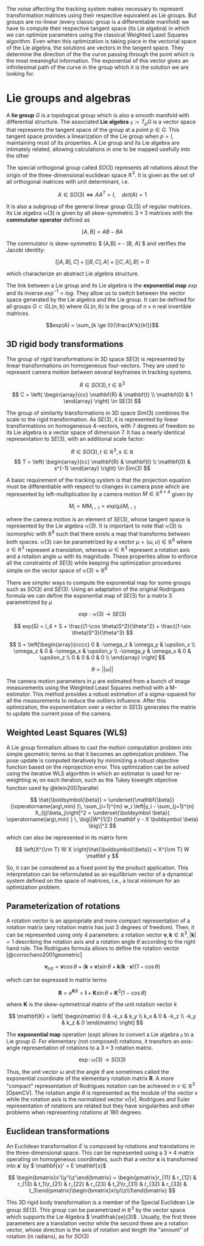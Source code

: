 <!-- Review ... -->
The noise affecting the tracking system makes necessary to represent transformation matrices using their respective equivalent as Lie groups. But groups are no-linear (every classic group is a differentiable manifold) we have to compute their respective tangent space (its Lie algebra) in which we can optimize parameters using the classical Weighted Laast Squares algorithm. Even when this optimization is taking place in the vectorial space of the Lie algebra, the solutions are vectors in the tangent space. They determine the direction of the the curve passing through the point which is the most meaningful information. The exponential of this vector gives an infinitesimal path of the curve in the group which it is the solution we are looking for.
<!-- ... till here -->

# Lie groups and algebras

A **lie group** $G$ is a topological group which is also a smooth manifold with differential structure. The associated **Lie algebra** $\mathfrak{g} := T_{p}G$ is a vector space that represents the tangent space of the group at a point $p \in G$. This tangent space provides a linearization of the Lie group when $p = I$, maintaining most of its properties. A Lie group and its Lie algebra are intimately related, allowing calculations in one to be mapped usefully into the other

The special orthogonal group called $SO(3)$ represents all rotations about the origin of the three-dimensional euclidean space $\mathbb{R}^3$. It is given as the set of all orthogonal matrices with unit determinant, i.e.

$$ A \in SO(3) \iff AA^T = I, \quad det(A) = 1$$

It is also a subgroup of the general linear group $GL(3)$ of regular matrices. Its Lie algebra $\mathfrak{so}(3)$ is given by all skew-symmetric $3 \times 3$ matrices with the **commutator operator** defined as

$$ [A,B] = AB - BA $$

The commutator is skew-symmetric $ [A,B]  = - [B, A] $ and verifies the Jacobi identity:

$$ [[A,B], C] + [[B, C], A] + [[C,A], B] = 0 $$

which characterize an abstract Lie algebra structure.

The link between a Lie group and its Lie algebra is the **exponential map** $exp$ and its inverse $exp^{-1} = log$. They allow us to switch between the vector space generated by the Lie algebra and the Lie group. It can be defined for all groups $G \subset GL(n, \mathbb{R})$ where $GL(n, \mathbb{R})$ is the group of $n \times n$ real invertible matrices.

$$exp(A) = \sum_{k \ge 0}{\frac{A^k}{k!}}$$

## 3D rigid body transformations

The group of rigid transformations in 3D space $SE(3)$ is represented by linear transformations on homogeneous four-vectors. They are used to represent camera motion between several keyframes in tracking systems.

$$ R \in SO(3), t \in \mathbb{R}^3 $$
$$ C = \left( \begin{array}{cc} \mathbf{R} & \mathbf{t} \\ \mathbf{0} & 1 \end{array} \right) \in SE(3) $$

The group of similarity transformations in 3D space $Sim(3)$ combines the scale to the rigid transformation. As $SE(3)$, it is represented by linear transformations on homogeneous 4-vectors, with 7 degrees of freedom so its Lie algebra is a vector space of dimension 7. It has a nearly identical representation to $SE(3)$, with an additional scale factor:

$$ R \in SO(3), t \in \mathbb{R}^3, s \in \mathbb{R} $$
$$ T = \left( \begin{array}{cc} \mathbf{R} & \mathbf{t} \\ \mathbf{0} & s^{-1} \end{array} \right) \in Sim(3) $$

A basic requirement of the tracking system is that the projection equation must be differentiable with respect to changes in camera pose which are represented by left-multiplication by a camera motion $M \in \mathbb{R}^{4 \times 4}$ given by

$$ M_i = M M_{i-1} = exp(\mu) M_{i-1} $$

where the camera motion is an element of $SE(3)$, whose tangent space is represented by the Lie algebra $\mathfrak{se}(3)$. It is important to note that $\mathfrak{se}(3)$ is isomorphic with $\mathbb{R}^6$ such that there exists a map that transforms between both spaces. $\mathfrak{se}(3)$ can be parametrized by a vector $\mu = (\omega, \upsilon) \in \mathbb{R}^6$  where $\upsilon \in \mathbb{R}^3$ represent a translation, whereas $\omega \in \mathbb{R}^3$ represent a rotation axis and a rotation angle $\omega$ with its magnitude. These properties allow to enforce all the constraints of $SE(3)$ while keeping the optimization procedures simple on the vector space of $\mathfrak{se}(3) \approx \mathbb{R}^6$

There are simpler ways to compute the exponential map for some groups such as $SO(3)$ and $SE(3)$. Using an adaptation of the original Rodrigues formula we can define the exponential map of $SE(3)$ for a matrix $S$ parametrized by $\mu$

$$ exp: \mathfrak{se}(3) \rightarrow SE(3) $$

$$ exp(S) = I_4 + S + \frac{(1-\cos \theta)S^2}{\theta^2} + \frac{(1-\sin \theta)S^3}{\theta^3} $$

$$ S = \left[\begin{array}{cccc}
0 & -\omega_z & \omega_y & \upsilon_x \\
\omega_z & 0 & -\omega_x & \upsilon_y \\
-\omega_y & \omega_x & 0 & \upsilon_z \\
0 & 0 & 0 & 0 \\
\end{array} \right] $$

$$\theta = || \omega ||$$

The camera motion parameters in $\mu$ are estimated from a bunch of image measurements using the Weighted Least Squares method with a M-estimator. This method provides a robust estimation of a sigma-squared for all the measurements to reduce the outliers influence. After this optimization, the exponentiation over a vector in $SE(3)$ generates the matrix to update the current pose of the camera.

## Weighted Least Squares (WLS)

A Lie group formalism allows to cast the motion computation problem into simple geometric terms so that it becomes an optimization problem. The pose update is computed iteratively by minimizing a robust objective function based on the reprojection error. This optimization can be solved using the iterative WLS algorithm in which an estimator is used for re-weighting $w_i$ on each iteration, such as the Tukey biweight objective function used by @klein2007parallel.

$$ \hat{\boldsymbol{\beta}} = \underset{\mathbf{\beta}} {\operatorname{arg\,min} }\, \sum_{i=1}^{m} w_i \left|y_i - \sum_{j=1}^{n} X_{ij}\beta_j\right|^2 = \underset{\boldsymbol \beta}{ \operatorname{arg\,min} } \, \big\|W^{1/2} (\mathbf y - X \boldsymbol \beta) \big\|^2 $$

which can also be represented in its matrix form

$$ \left(X^{\rm T} W X \right)\hat{\boldsymbol{\beta}} = X^{\rm T} W \mathbf y $$

So, it can be considered as a fixed point by the product application. This interpretation can be reformulated as an equilibrium vector of a dynamical system defined on the space of matrices, i.e., a local minimum for an optimization problem.

## Parameterization of rotations

A rotation vector is an appropriate and more compact representation of a rotation matrix (any rotation matrix has just 3 degrees of freedom). Then, it can be represented using only 4 parameters: a rotation vector $\mathbf{v}, \mathbf{k} \in \mathbb{R}^3, |\mathbf{k}| = 1$ describing the rotation axis and a rotation angle $\theta$ according to the right hand rule. The Rodrigues formula allows to define the rotation vector [@corrochano2001geometric]

$$ \mathbf{v}_\mathrm{rot} = \mathbf{v} \cos\theta + (\mathbf{k} \times \mathbf{v})\sin\theta + \mathbf{k} (\mathbf{k} \cdot \mathbf{v}) (1 - \cos\theta) $$

which can be expressed in matrix terms

$$ \mathbf{R} = e^{\mathbf{K}\theta} = \mathbf{I} +  \mathbf{K} \sin{ \theta} +  \mathbf{K}^2 [1 - \cos{\theta}] $$

where $\mathbf{K}$ is the skew-symmetrical matrix of the unit rotation vector $k$

$$ \mathbf{K} = \left[ \begin{matrix} 0 & -k_x & k_y \\ k_x & 0 & -k_z \\ -k_y & k_z & 0 \end{matrix} \right] $$

The **exponential map** operation ($exp$) allows to convert a Lie algebra $\mathfrak{g}$ to a Lie group $G$. For elementary (not composed) rotations, it transfors an axis-angle representation of rotations to a $3 \times 3$ rotation matrix.

$$ \exp\colon \mathfrak{so}(3) \to \mathrm{SO}(3) $$

Thus, the unit vector $\omega$ and the angle $\theta$ are sometimes called the exponential coordinate of the elementary rotation matrix $\mathbf{R}$. A more "compact" representation of Rodrigues notation can be achieved in $v \in \mathbb{R}^3$ [OpenCV]. The rotation angle $\theta$ is represented as the module of the vector $v$ while the rotation axis is the normalized vector $v / |v|$. Rodrigues and Euler representation of rotations are related but they have singularities and other problems when representing rotations at 180 degrees.

## Euclidean transformations

An Euclidean transformation $E$ is composed by rotations and translations in the three-dimensional space. This can be represented using a $3\times4$ matrix operating on homogeneous coordinates, such that a vector $\mathbf{x}$ is transformed into $\mathbf{x}'$ by $ \mathbf{x}' = E \mathbf{x}$

$$ \begin{bmatrix}x'\\y'\\z'\end{bmatrix} = \begin{pmatrix}r_{11} & r_{12} & r_{13} & t_1\\r_{21} & r_{22} & r_{23} & t_2\\r_{31} & r_{32} & r_{33} & t_3\end{pmatrix}\begin{bmatrix}x\\y\\z\\1\end{bmatrix} $$

This 3D rigid body transformation is a member of the Special Euclidean Lie group $SE(3)$. This group can be parametrized in $\mathbb{R}^3$ by the vector space which supports the Lie Algebra $ \mathfrak{se}(3)$ . Usually, the first three parameters are a translation vector while the second three are a rotation vector, whose direction is the axis of rotation and length the "amount" of rotation (in radians), as for $SO(3)$
